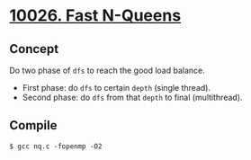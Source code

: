 # [10026. Fast N-Queens](https://judgegirl.csie.org/problem/0/10026)

## Concept
Do two phase of `dfs` to reach the good load balance.
- First phase: do `dfs` to certain `depth` (single thread).
- Second phase: do `dfs` from that `depth` to final (multithread).

## Compile
`$ gcc nq.c -fopenmp -O2`
